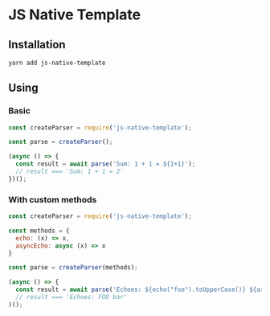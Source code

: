 # JS Native Template

## Installation

```bash
yarn add js-native-template
```

## Using

### Basic

```js
const createParser = require('js-native-template');

const parse = createParser();

(async () => {
  const result = await parse('Sum: 1 + 1 = ${1+1}');
  // result === 'Sum: 1 + 1 = 2'
})();
```

### With custom methods

```js
const createParser = require('js-native-template');

const methods = {
  echo: (x) => x,
  asyncEcho: async (x) => x
}

const parse = createParser(methods);

(async () => {
  const result = await parse('Echoes: ${echo("foo").toUpperCase()} ${asyncEcho("bar")}');
  // result === 'Echoes: FOO bar'
)();
```
